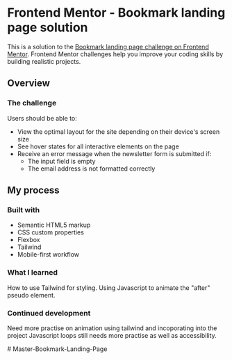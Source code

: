 # Frontend Mentor - Bookmark landing page solution

This is a solution to the [Bookmark landing page challenge on Frontend Mentor](https://www.frontendmentor.io/challenges/bookmark-landing-page-5d0b588a9edda32581d29158). Frontend Mentor challenges help you improve your coding skills by building realistic projects. 

## Overview

### The challenge

Users should be able to:

- View the optimal layout for the site depending on their device's screen size
- See hover states for all interactive elements on the page
- Receive an error message when the newsletter form is submitted if:
  - The input field is empty
  - The email address is not formatted correctly

## My process

### Built with

- Semantic HTML5 markup
- CSS custom properties
- Flexbox
- Tailwind
- Mobile-first workflow

### What I learned

How to use Tailwind for styling.
Using Javascript to animate the "after" pseudo element.

### Continued development

Need more practise on animation using tailwind and incoporating into the project
Javascript loops still needs more practise as well as accessibility.

#   M a s t e r - B o o k m a r k - L a n d i n g - P a g e  
 